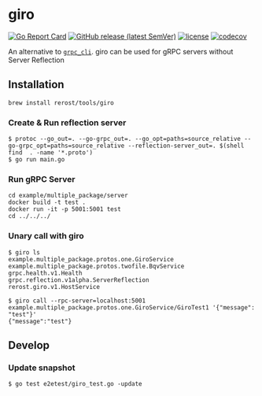 # giro
[![Go Report Card](https://goreportcard.com/badge/github.com/rerost/giro)](https://goreportcard.com/report/github.com/rerost/giro)
[![GitHub release (latest SemVer)](https://img.shields.io/github/v/release/rerost/giro)](http://github.com/rerost/giro/releases/latest)
[![license](https://img.shields.io/github/license/rerost/giro.svg)](./LICENSE)
[![codecov](https://codecov.io/gh/rerost/giro/graph/badge.svg?token=1C3JHYSTTB)](https://codecov.io/gh/rerost/giro)

An alternative to [`grpc_cli`](https://github.com/grpc/grpc/blob/master/doc/command_line_tool.md).
giro can be used for gRPC servers without Server Reflection

## Installation
```
brew install rerost/tools/giro
```

### Create & Run reflection server
```
$ protoc --go_out=. --go-grpc_out=. --go_opt=paths=source_relative --go-grpc_opt=paths=source_relative --reflection-server_out=. $(shell find  . -name '*.proto')
$ go run main.go
```

### Run gRPC Server
```
cd example/multiple_package/server
docker build -t test .
docker run -it -p 5001:5001 test
cd ../../../
```

### Unary call with giro
```
$ giro ls
example.multiple_package.protos.one.GiroService
example.multiple_package.protos.twofile.BqvService
grpc.health.v1.Health
grpc.reflection.v1alpha.ServerReflection
rerost.giro.v1.HostService

$ giro call --rpc-server=localhost:5001 example.multiple_package.protos.one.GiroService/GiroTest1 '{"message": "test"}'
{"message":"test"}
```

## Develop
### Update snapshot
```
$ go test e2etest/giro_test.go -update
```
